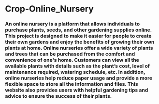 # Crop-Online_Nursery

### An online nursery is a platform that allows individuals to purchase plants, seeds, and other gardening supplies online. This project is designed to make it easier for people to create their own gardens and enjoy the benefits of growing their own plants at home. Online nurseries offer a wide variety of plants and trees that can be purchased from the comfort and convenience of one's home. Customers can view all the  available plants with details such as the plant’s cost, level of maintenance required, watering schedule, etc. In addition, online nurseries help reduce paper usage and provide a more flexible space to store all the information and files. This website also provides users with helpful gardening tips and advice to ensure the success of their plants. 
